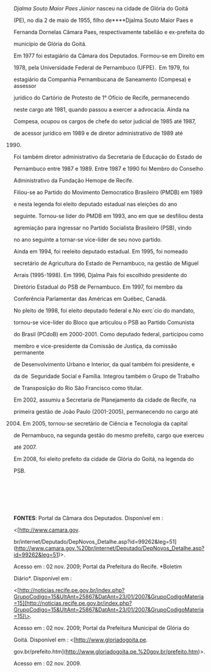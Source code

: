 

 



*Djalma Souto Maior Paes Júnior* nasceu na cidade de Glória do Goitá

(PE), no dia 2 de maio de 1955, filho de****Djalma Souto Maior Paes e

Fernanda Dornelas Câmara Paes, respectivamente tabelião e ex-prefeita do

município de Glória do Goitá.



Em 1977 foi estagiário da Câmara dos Deputados. Formou-se em Direito em

1978, pela Universidade Federal de Pernambuco (UFPE).  Em 1979, foi

estagiário da Companhia Pernambucana de Saneamento (Compesa) e assessor

jurídico do Cartório de Protesto de 1° Ofício de Recife, permanecendo

neste cargo até 1981, quando passou a exercer a advocacia. Ainda na

Compesa, ocupou os cargos de chefe do setor judicial de 1985 até 1987,

de acessor jurídico em 1989 e de diretor administrativo de 1989 até

1990.



Foi também diretor administrativo da Secretaria de Educação do Estado de

Pernambuco entre 1987 e 1989. Entre 1987 e 1990 foi Membro do Conselho

Administrativo da Fundação Hemope de Recife.



Filiou-se ao Partido do Movimento Democratico Brasileiro (PMDB) em 1989

e nesta legenda foi eleito deputado estadual nas eleições do ano

seguinte. Tornou-se líder do PMDB em 1993, ano em que se desfiliou desta

agremiação para ingressar no Partido Socialista Brasileiro (PSB), vindo

no ano seguinte a tornar-se vice-líder de seu novo partido.



Ainda em 1994, foi reeleito deputado estadual. Em 1995, foi nomeado

secretário de Agricultura do Estado de Pernambuco, na gestão de Miguel

Arrais (1995-1998). Em 1996, Djalma Pais foi escolhido presidente do

Diretório Estadual do PSB de Pernambuco. Em 1997, foi membro da

Conferência Parlamentar das Américas em Québec, Canadá.



No pleito de 1998, foi eleito deputado federal e.No exrc´cio do mandato,

tornou-se vice-líder do Bloco que articulou o PSB ao Partido Comunista

do Brasil (PCdoB) em 2000-2001. Como deputado federal, participou como

membro e vice-presidente da Comissão de Justiça, da comissão permanente

de Desenvolvimento Urbano e Interior, da qual também foi presidente, e

da de  Seguridade Social e Família. Integrou também o Grupo de Trabalho

de Transposição do Rio São Francisco como titular.



Em 2002, assumiu a Secretaria de Planejamento da cidade de Recife, na

primeira gestão de João Paulo (2001-2005), permanecendo no cargo até

2004. Em 2005, tornou-se secretário de Ciência e Tecnologia da capital

de Pernambuco, na segunda gestão do mesmo prefeito, cargo que exerceu

até 2007.



Em 2008, foi eleito prefeito da cidade de Glória do Goitá, na legenda do

PSB.



 



 



 



**FONTES**: Portal da Câmara dos Deputados. Disponível em :

\<[http://www.camara.gov.

br/internet/Deputado/DepNovos\_Detalhe.asp?id=99262&leg=51](http://www.camara.gov.%20br/internet/Deputado/DepNovos_Detalhe.asp?id=99262&leg=51)\>.

Acesso em : 02 nov. 2009; Portal da Prefeitura do Recife. *Boletim

Diário*. Disponível em :

\<[http://noticias.recife.pe.gov.br/index.php?GrupoCodigo=15&UltAnt=25867&DatAnt=23/01/2007&GrupoCodigoMateria=15](http://noticias.recife.pe.gov.br/index.php?GrupoCodigo=15&UltAnt=25867&DatAnt=23/01/2007&GrupoCodigoMateria=15)\>.

Acesso em : 02 nov. 2009; Portal da Prefeitura Municipal de Glória do

Goitá. Disponível em : \<[http://www.gloriadogoita.pe.

gov.br/prefeito.htm](http://www.gloriadogoita.pe.%20gov.br/prefeito.htm)\>.

Acesso em : 02 nov. 2009.



 



 

